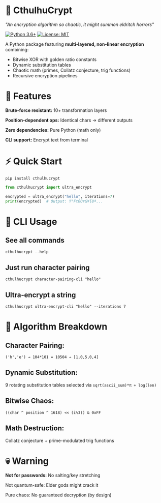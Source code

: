 # 🔐 CthulhuCrypt 

*"An encryption algorithm so chaotic, it might summon eldritch horrors"*

[![Python 3.6+](https://img.shields.io/badge/python-3.6+-blue.svg)](https://www.python.org/downloads/)
[![License: MIT](https://img.shields.io/badge/License-MIT-black.svg)](https://opensource.org/licenses/MIT)

A Python package featuring **multi-layered, non-linear encryption** combining:
- Bitwise XOR with golden ratio constants
- Dynamic substitution tables  
- Chaotic math (primes, Collatz conjecture, trig functions)
- Recursive encryption pipelines

# 🌟 Features
**Brute-force resistant:** 10+ transformation layers

**Position-dependent ops:** Identical chars → different outputs

**Zero dependencies:** Pure Python (math only)

**CLI support:** Encrypt text from terminal

# ⚡ Quick Start

`pip install cthulhucrypt`

```python
from cthulhucrypt import ultra_encrypt

encrypted = ultra_encrypt("hello", iterations=7)
print(encrypted)  # Output: Ý°FtÔÖr&¥[8ª...
```

# 🔮 CLI Usage

## See all commands
`cthulhucrypt --help`

## Just run character pairing
`cthulhucrypt character-pairing-cli "hello"`

## Ultra-encrypt a string
`cthulhucrypt ultra-encrypt-cli "hello" --iterations 7`

# 🧠 Algorithm Breakdown

## Character Pairing:
`('h','e') → 104*101 = 10504 → [1,0,5,0,4]`

## Dynamic Substitution:
9 rotating substitution tables selected via `sqrt(ascii_sum)*π + log(len)`

## Bitwise Chaos:
`((char ^ position ^ 1618) << (i%3)) & 0xFF`

## Math Destruction:
Collatz conjecture + prime-modulated trig functions

# 💀 Warning
**Not for passwords:** No salting/key stretching

Not quantum-safe: Elder gods might crack it

Pure chaos: No guaranteed decryption (by design)